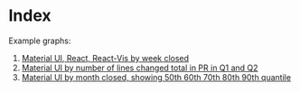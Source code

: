 # Index

Example graphs:

1. [Material UI, React, React-Vis by week closed](https://code.corp.surveymonkey.com/pages/nmaximo/OctoViz/material%20ui%20-%20react%20-%20react-vis.html)
1. [Material UI by number of lines changed total in PR in Q1 and Q2](https://code.corp.surveymonkey.com/pages/nmaximo/OctoViz/material-ui-lines.html)
1. [Material UI by month closed, showing 50th 60th 70th 80th 90th quantile](https://code.corp.surveymonkey.com/pages/nmaximo/OctoViz/material-ui-month-50-60-70-80-90-quantiles.html)